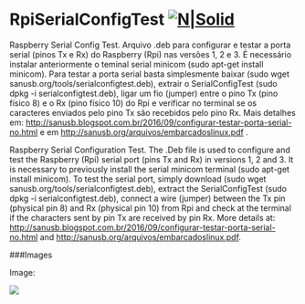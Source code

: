 # RpiSerialConfigTest [![N|Solid](http://sanusb.blogspot.com.br/favicon.ico)](http://sanusb.org/)

Raspberry Serial Config Test. Arquivo .deb para configurar e testar a porta serial (pinos Tx e Rx) do Raspberry (Rpi) nas versões 1, 2 e 3. É necessário instalar anteriormente o teminal serial minicom (sudo apt-get install minicom). Para testar a porta serial basta simplesmente baixar (sudo wget sanusb.org/tools/serialconfigtest.deb), extrair o SerialConfigTest (sudo dpkg -i serialconfigtest.deb),  ligar um fio (jumper) entre o pino Tx (pino físico 8) e o Rx (pino físico 10) do Rpi e verificar no terminal se os caracteres enviados pelo pino Tx são recebidos pelo pino Rx. Mais detalhes em: http://sanusb.blogspot.com.br/2016/09/configurar-testar-porta-serial-no.html e em http://sanusb.org/arquivos/embarcadoslinux.pdf .



Raspberry Serial Configuration Test. The .Deb file is used to configure and test the Raspberry (Rpi) serial port (pins Tx and Rx) in versions 1, 2 and 3. It is necessary to previously install the serial minicom terminal (sudo apt-get install minicom). To test the serial port, simply download (sudo wget sanusb.org/tools/serialconfigtest.deb), extract the SerialConfigTest (sudo dpkg -i serialconfigtest.deb), connect a wire (jumper) between the Tx pin (physical pin 8) and Rx (physical pin 10) from Rpi and check at the terminal if the characters sent by pin Tx are received by pin Rx. More details at: http://sanusb.blogspot.com.br/2016/09/configurar-testar-porta-serial-no.html and http://sanusb.org/arquivos/embarcadoslinux.pdf.

###Images

Image:

![](https://pandao.github.io/editor.md/examples/images/4.jpg)
